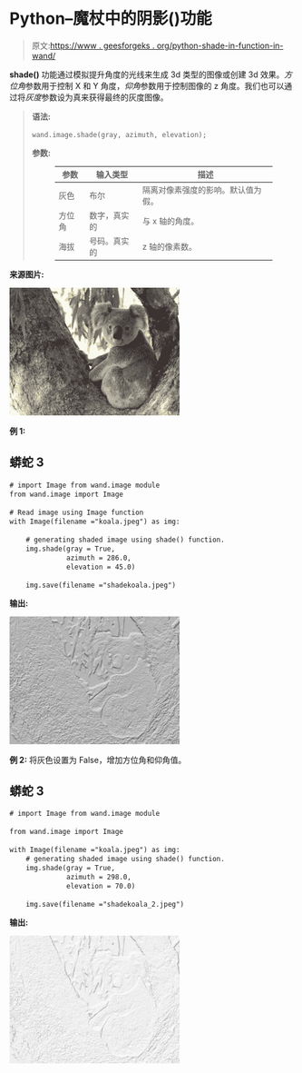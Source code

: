 # Python–魔杖中的阴影()功能

> 原文:[https://www . geesforgeks . org/python-shade-in-function-in-wand/](https://www.geeksforgeeks.org/python-shade-function-in-wand/)

**shade()** 功能通过模拟提升角度的光线来生成 3d 类型的图像或创建 3d 效果。*方位角*参数用于控制 X 和 Y 角度，*仰角*参数用于控制图像的 z 角度。我们也可以通过将*灰度*参数设为真来获得最终的灰度图像。

> **语法:**
> 
> ```
> wand.image.shade(gray, azimuth, elevation);
> ```
> 
> **参数:**
> 
> <figure class="table">
> 
> | 参数 | 输入类型 | 描述 |
> | --- | --- | --- |
> | 灰色 | 布尔 | 隔离对像素强度的影响。默认值为假。 |
> | 方位角 | 数字，真实的 | 与 x 轴的角度。 |
> | 海拔 | 号码。真实的 | z 轴的像素数。 |
> 
> </figure>

**来源图片:**

![](img/a1d5dabac07efe8de363e0c440a198d8.png)

**例 1:**

## 蟒蛇 3

```
# import Image from wand.image module
from wand.image import Image

# Read image using Image function
with Image(filename ="koala.jpeg") as img:

    # generating shaded image using shade() function.
    img.shade(gray = True,
              azimuth = 286.0,
              elevation = 45.0)

    img.save(filename ="shadekoala.jpeg")
```

**输出:**

![](img/324adb9aeada5ea3ab1b3c66b81d984b.png)

**例 2:** 将灰色设置为 False，增加方位角和仰角值。

## 蟒蛇 3

```
# import Image from wand.image module

from wand.image import Image

with Image(filename ="koala.jpeg") as img:
    # generating shaded image using shade() function.
    img.shade(gray = True,
              azimuth = 298.0,
              elevation = 70.0)

    img.save(filename ="shadekoala_2.jpeg")
```

**输出:**

![](img/a7ce5f5abe326f4c0a6ca9104a7cdde0.png)